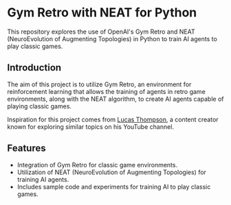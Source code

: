 # Gym Retro with NEAT for Python

This repository explores the use of OpenAI's Gym Retro and NEAT (NeuroEvolution of Augmenting Topologies) in Python to train AI agents to play classic games.

## Introduction

The aim of this project is to utilize Gym Retro, an environment for reinforcement learning that allows the training of agents in retro game environments, along with the NEAT algorithm, to create AI agents capable of playing classic games. 

Inspiration for this project comes from [Lucas Thompson](https://www.youtube.com/@LucasThompson), a content creator known for exploring similar topics on his YouTube channel.

## Features

- Integration of Gym Retro for classic game environments.
- Utilization of NEAT (NeuroEvolution of Augmenting Topologies) for training AI agents.
- Includes sample code and experiments for training AI to play classic games.
